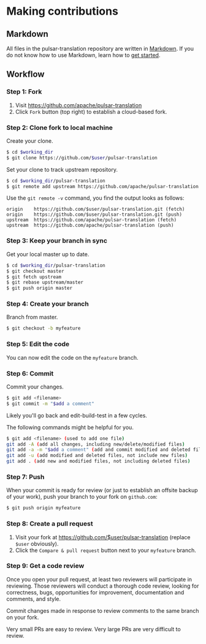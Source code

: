 # Making contributions

## Markdown
All files in the pulsar-translation repository are written in [Markdown](https://www.markdownguide.org/). If you do not know how to use Markdown, learn how to [get started](https://www.markdownguide.org/getting-started).


## Workflow

### Step 1: Fork

1. Visit https://github.com/apache/pulsar-translation
2. Click `Fork` button (top right) to establish a cloud-based fork.

### Step 2: Clone fork to local machine

Create your clone.

```sh
$ cd $working_dir
$ git clone https://github.com/$user/pulsar-translation
```

Set your clone to track upstream repository.

```sh
$ cd $working_dir/pulsar-translation
$ git remote add upstream https://github.com/apache/pulsar-translation.git
```

Use the `git remote -v` command, you find the output looks as follows:

```
origin    https://github.com/$user/pulsar-translation.git (fetch)
origin    https://github.com/$user/pulsar-translation.git (push)
upstream  https://github.com/apache/pulsar-translation (fetch)
upstream  https://github.com/apache/pulsar-translation (push)
```

### Step 3: Keep your branch in sync

Get your local master up to date.

```sh
$ cd $working_dir/pulsar-translation
$ git checkout master
$ git fetch upstream
$ git rebase upstream/master
$ git push origin master 
```

### Step 4: Create your branch

Branch from master.

```sh
$ git checkout -b myfeature
```

### Step 5: Edit the code

You can now edit the code on the `myfeature` branch.


### Step 6: Commit

Commit your changes.

```sh
$ git add <filename>
$ git commit -m "$add a comment"
```

Likely you'll go back and edit-build-test in a few cycles. 

The following commands might be helpful for you.

```sh
$ git add <filename> (used to add one file)
git add -A (add all changes, including new/delete/modified files)
git add -a -m "$add a comment" (add and commit modified and deleted files)
git add -u (add modified and deleted files, not include new files)
git add . (add new and modified files, not including deleted files)
```

### Step 7: Push

When your commit is ready for review (or just to establish an offsite backup of your work), push your branch to your fork on `github.com`:

```sh
$ git push origin myfeature
```

### Step 8: Create a pull request

1. Visit your fork at https://github.com/$user/pulsar-translation (replace `$user` obviously).
2. Click the `Compare & pull request` button next to your `myfeature` branch.

### Step 9: Get a code review

Once you open your pull request, at least two reviewers will participate in reviewing. Those reviewers will conduct a thorough code review, looking for correctness, bugs, opportunities for improvement, documentation and comments, and style.

Commit changes made in response to review comments to the same branch on your fork.

Very small PRs are easy to review. Very large PRs are very difficult to review.
